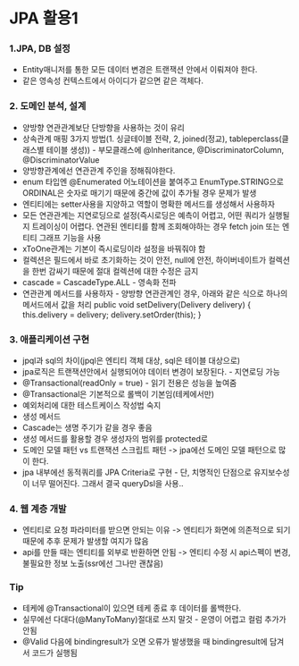# JPA 활용1
### 1.JPA, DB 설정
+ Entity매니저를 통한 모든 데이터 변경은 트랜잭션 안에서 이뤄져야 한다.
+ 같은 영속성 컨텍스트에서 아이디가 같으면 같은 객체다.

### 2. 도메인 분석, 설계
+ 양방향 연관관계보단 단방향을 사용하는 것이 유리
+ 상속관계 매핑 3가지 방법(1. 싱글테이블 전략, 2, joined(정교), tableperclass(클래스별 테이블 생성)) - 부모클래스에 @Inheritance, @DiscriminatorColumn, @DiscriminatorValue
+ 양방향관계에선 연관관계 주인을 정해줘야한다.
+ enum 타입엔 @Enumerated 어노테이션을 붙여주고 EnumType.STRING으로 ORDINAL은 숫자로 매기기 때문에 중간에 값이 추가될 경우 문제가 발생
+ 엔티티에는 setter사용을 지양하고 역할이 명확한 메서드를 생성해서 사용하자
+ 모든 연관관계는 지연로딩으로 설정(즉시로딩은 예측이 어렵고, 어떤 쿼리가 실행될지 트레이싱이 어렵다. 연관된 엔티티를 함께 조회해야하는 경우 fetch join 또는 엔티티 그래프 기능을 사용
+ xToOne관계는 기본이 즉시로딩이라 설정을 바꿔줘야 함
+ 컬렉션은 필드에서 바로 초기화하는 것이 안전, null에 안전, 하이버네이트가 컬렉션을 한번 감싸기 때문에 절대 컬렉션에 대한 수정은 금지
+ cascade = CascadeType.ALL - 영속화 전파
+ 연관관계 메서드를 사용하자 - 양방향 연관관계인 경우, 아래와 같은 식으로 하나의 메서드에서 값을 처리 
	public void setDelivery(Delivery delivery) {
		this.delivery = delivery;
		delivery.setOrder(this);
	}
	
### 3. 애플리케이션 구현
+ jpql과 sql의 차이(jpql은 엔티티 객체 대상, sql은 테이블 대상으로)
+ jpa로직은 트랜잭션안에서 실행되어야 데이터 변경이 보장된다. - 지연로딩 가능
+ @Transactional(readOnly = true) - 읽기 전용은 성능을 높여줌
+ @Transactional은 기본적으로 롤백이 기본임(테케에서만)
+ 예외처리에 대한 테스트케이스 작성법 숙지
+ 생성 메서드
+ Cascade는 생명 주기가 같을 경우 좋음
+ 생성 메서드를 활용할 경우 생성자의 범위를 protected로
+ 도메인 모델 패턴 vs 트랜잭션 스크립트 패턴 -> jpa에선 도메인 모델 패턴으로 많이 한다.
+ jpa 내부에선 동적쿼리를 JPA Criteria로 구현 - 단, 치명적인 단점으로 유지보수성이 너무 떨어진다. 그래서 결국 queryDsl을 사용..

### 4. 웹 계층 개발
+ 엔티티로 요청 파라미터를 받으면 안되는 이유 -> 엔티티가 화면에 의존적으로 되기 때문에 추후 문제가 발생할 여지가 많음
+ api를 만들 때는 엔티티를 외부로 반환하면 안됨 -> 엔티티 수정 시 api스펙이 변경, 불필요한 정보 노출(ssr에선 그나만 괜찮음)


### Tip
+ 테케에 @Transactional이 있으면 테케 종료 후 데이터를 롤백한다.
+ 실무에선 다대다(@ManyToMany)절대로 쓰지 말것 - 운영이 어렵고 컬럼 추가가 안됨
+ @Valid 다음에 bindingresult가 오면 오류가 발생했을 때 bindingresult에 담겨서 코드가 실행됨